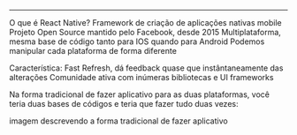 

----

O que é React Native?
    Framework de criação de aplicações nativas mobile
    Projeto Open Source mantido pelo Facebook, desde 2015
    Multiplataforma, mesma base de código tanto para IOS quando para Android
    Podemos manipular cada plataforma de forma diferente

Característica:
    Fast Refresh, dá feedback quase que instântaneamente das alterações
    Comunidade ativa com inúmeras bibliotecas e UI frameworks

Na forma tradicional de fazer aplicativo para as duas plataformas, você teria duas bases de códigos e teria que fazer tudo duas vezes: 



imagem descrevendo a forma tradicional de fazer aplicativo